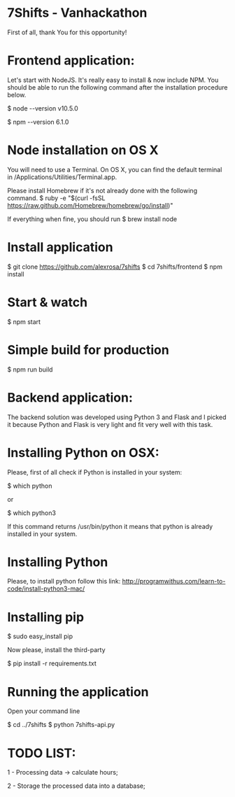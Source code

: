 # 7Shifts - Vanhackathon
First of all, thank You for this opportunity!

# Frontend application:
Let's start with NodeJS. It's really easy to install & now include NPM. You should be able to run the following command after the installation procedure below.

$ node --version
v10.5.0

$ npm --version
6.1.0

# Node installation on OS X
You will need to use a Terminal. On OS X, you can find the default terminal in /Applications/Utilities/Terminal.app.

Please install Homebrew if it's not already done with the following command.
$ ruby -e "$(curl -fsSL https://raw.github.com/Homebrew/homebrew/go/install)"

If everything when fine, you should run
$ brew install node

# Install application
$ git clone https://github.com/alexrosa/7shifts
$ cd 7shifts/frontend
$ npm install

# Start & watch
$ npm start

# Simple build for production
$ npm run build

# Backend application:
The backend solution was developed using Python 3 and Flask and I picked it because Python and Flask is very light and fit very well with this task.

# Installing Python on OSX:
Please, first of all check if Python is installed in your system:

$ which python

or

$ which python3

If this command returns /usr/bin/python it means that python is already installed in your system.

# Installing Python
Please, to install python follow this link: http://programwithus.com/learn-to-code/install-python3-mac/

# Installing pip
$ sudo easy_install pip

Now please, install the third-party

$ pip install -r requirements.txt

# Running the application
Open your command line

$ cd ../7shifts
$ python 7shifts-api.py

# TODO LIST:

1 - Processing data -> calculate hours;

2 - Storage the processed data into a database;

